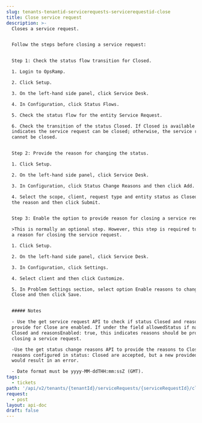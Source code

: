 ```yaml
---
slug: tenants-tenantid-servicerequests-servicerequestid-close
title: Close service request
description: >-
  Closes a service request.


  Follow the steps before closing a service request:


  Step 1: Check the status flow transition for Closed.

  1. Login to OpsRamp.

  2. Click Setup.

  3. On the left-hand side panel, click Service Desk.

  4. In Configuration, click Status Flows.

  5. Check the status flow for the entity Service Request.

  6. Check the transition of the status Closed. If Closed is available this
  indicates the service request can be closed; otherwise, the service request
  cannot be closed.


  Step 2: Provide the reason for changing the status.

  1. Click Setup.

  2. On the left-hand side panel, click Service Desk.

  3. In Configuration, click Status Change Reasons and then click Add.

  4. Select the scope, client, request type and entity status as Closed, provide
  the reason and then click Submit.


  Step 3: Enable the option to provide reason for closing a service request.

  >This is normally an optional step. However, this step is required to provide
  a reason for closing the service request.

  1. Click Setup.

  2. On the left-hand side panel, click Service Desk.

  3. In Configuration, click Settings.

  4. Select client and then click Customize.

  5. In Problem Settings section, select option Enable reasons to change status
  Close and then click Save.


  ##### Notes

  - Use the get service request API to check if status Closed and reasons to
  provide for Close are enabled. If under the field allowedStatus if name:
  Closed and reasonsEnabled: true, this indicates reasons should be provided for
  closing a service request.

  -Use the get status change reasons API to provide the reasons to Close. The
  reasons configured in status: Closed are accepted, but a new provided reason
  would result in an error.

  - Date format must be yyyy-MM-ddTHH:mm:ssZ (GMT).
tags:
  - tickets
path: '/api/v2/tenants/{tenantId}/serviceRequests/{serviceRequestId}/close'
request:
  - post
layout: api-doc
draft: false
---
```

